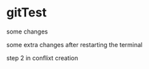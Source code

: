 # gitTest

some changes

some extra changes after restarting the terminal

step 2 in conflixt creation

